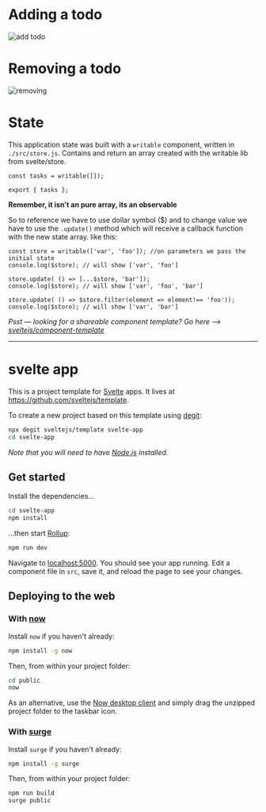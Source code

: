 # Adding a todo
![add todo](https://user-images.githubusercontent.com/15989467/64073025-e9a6c380-cc6e-11e9-8d53-515334ee3f53.png)

# Removing a todo
![removing](https://user-images.githubusercontent.com/15989467/64073043-1a86f880-cc6f-11e9-83bf-15afb4ed81dc.png)

# State
This application state was built with a `writable` component, written in `./src/store.js`.
Contains and return an array created with the writable lib from svelte/store.

```
const tasks = writable([]);

export { tasks };
```

**Remember, it isn't an pure array, its an observable**

So to reference we have to use dollar symbol ($) and to change value we have to use the `.update()` method which will receive a callback function with the new state array.
like this:

```
const store = writable(['var', 'foo']); //on parameters we pass the initial state
console.log($store); // will show ['var', 'foo']

store.update( () => [...$store, 'bar']);
console.log($store); // will show ['var', 'foo', 'bar']

store.update( () => $store.filter(element => element!== 'foo'));
console.log($store); // will show ['var', 'bar']
```


*Psst — looking for a shareable component template? Go here --> [sveltejs/component-template](https://github.com/sveltejs/component-template)*

---

# svelte app

This is a project template for [Svelte](https://svelte.dev) apps. It lives at https://github.com/sveltejs/template.

To create a new project based on this template using [degit](https://github.com/Rich-Harris/degit):

```bash
npx degit sveltejs/template svelte-app
cd svelte-app
```

*Note that you will need to have [Node.js](https://nodejs.org) installed.*


## Get started

Install the dependencies...

```bash
cd svelte-app
npm install
```

...then start [Rollup](https://rollupjs.org):

```bash
npm run dev
```

Navigate to [localhost:5000](http://localhost:5000). You should see your app running. Edit a component file in `src`, save it, and reload the page to see your changes.


## Deploying to the web

### With [now](https://zeit.co/now)

Install `now` if you haven't already:

```bash
npm install -g now
```

Then, from within your project folder:

```bash
cd public
now
```

As an alternative, use the [Now desktop client](https://zeit.co/download) and simply drag the unzipped project folder to the taskbar icon.

### With [surge](https://surge.sh/)

Install `surge` if you haven't already:

```bash
npm install -g surge
```

Then, from within your project folder:

```bash
npm run build
surge public
```
